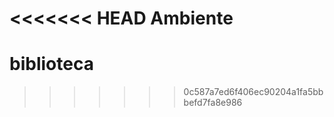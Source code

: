 <<<<<<< HEAD
Ambiente <a ref="LARAVEL.md"></a>
=======
# biblioteca
>>>>>>> 0c587a7ed6f406ec90204a1fa5bbbefd7fa8e986
